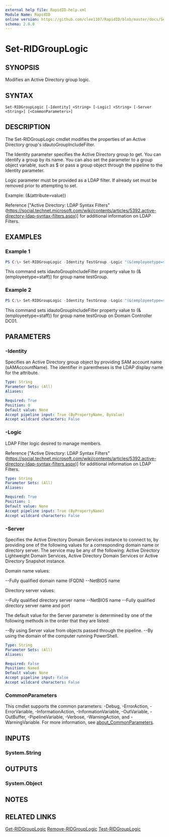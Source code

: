 ```yaml
---
external help file: RapidID-help.xml
Module Name: RapidID
online version: https://github.com/clee1107/RapidID/blob/master/docs/Set-RIDGroupLogic.md
schema: 2.0.0
---
```


# Set-RIDGroupLogic

## SYNOPSIS
Modifies an Active Directory group logic.

## SYNTAX

```
Set-RIDGroupLogic [-Identity] <String> [-Logic] <String> [-Server <String>] [<CommonParameters>]
```

## DESCRIPTION
The Set-RIDGroupLogic cmdlet modifies the properties of an Active Directory group's idautoGroupIncludeFilter.

The Identity parameter specifies the Active Directory group to get. You can identify a group by its name. You can also set the parameter to a group object variable, such as $<localGroupObject> or pass a group object through the pipeline to the Identity parameter.

Logic parameter must be provided as a LDAP filter. If already set must be removed prior to attempting to set.

Example: (&(attribute=value))

Reference ["Active Directory: LDAP Syntax Filters" (https://social.technet.microsoft.com/wiki/contents/articles/5392.active-directory-ldap-syntax-filters.aspx)] for additional information on LDAP Filters.

## EXAMPLES

### Example 1
```powershell
PS C:\> Set-RIDGroupLogic -Identity TestGroup -Logic "(&(employeetype=staff))"
```

This command sets idautoGroupIncludeFilter property value to (&(employeetype=staff)) for group name testGroup.

### Example 2
```powershell
PS C:\> Set-RIDGroupLogic -Identity TestGroup -Logic "(&(employeetype=staff))" -Server DC01
```

This command sets idautoGroupIncludeFilter property value to (&(employeetype=staff)) for group name testGroup on Domain Controller DC01.

## PARAMETERS

### -Identity
Specifies an Active Directory group object by providing SAM account name (sAMAccountName). The identifier in parentheses is the LDAP display name for the attribute.

```yaml
Type: String
Parameter Sets: (All)
Aliases:

Required: True
Position: 0
Default value: None
Accept pipeline input: True (ByPropertyName, ByValue)
Accept wildcard characters: False
```

### -Logic
LDAP Filter logic desired to manage members.

Reference ["Active Directory: LDAP Syntax Filters" (https://social.technet.microsoft.com/wiki/contents/articles/5392.active-directory-ldap-syntax-filters.aspx)] for additional information on LDAP Filters.

```yaml
Type: String
Parameter Sets: (All)
Aliases:

Required: True
Position: 1
Default value: None
Accept pipeline input: True (ByPropertyName)
Accept wildcard characters: False
```

### -Server
Specifies the Active Directory Domain Services instance to connect to, by providing one of the following values for a corresponding domain name or directory server. The service may be any of the following: Active Directory Lightweight Domain Services, Active Directory Domain Services or Active Directory Snapshot instance.

Domain name values:

--Fully qualified domain name (FQDN)
--NetBIOS name

Directory server values:

--Fully qualified directory server name
--NetBIOS name
--Fully qualified directory server name and port

The default value for the Server parameter is determined by one of the following methods in the order that they are listed:

--By using Server value from objects passed through the pipeline.
--By using the domain of the computer running PowerShell.

```yaml
Type: String
Parameter Sets: (All)
Aliases:

Required: False
Position: Named
Default value: None
Accept pipeline input: False
Accept wildcard characters: False
```

### CommonParameters
This cmdlet supports the common parameters: -Debug, -ErrorAction, -ErrorVariable, -InformationAction, -InformationVariable, -OutVariable, -OutBuffer, -PipelineVariable, -Verbose, -WarningAction, and -WarningVariable. For more information, see [about_CommonParameters](http://go.microsoft.com/fwlink/?LinkID=113216).

## INPUTS

### System.String

## OUTPUTS

### System.Object
## NOTES

## RELATED LINKS
[Get-RIDGroupLogic](https://github.com/clee1107/RapidID/blob/master/docs/Get-RIDGroupLogic.md)
[Remove-RIDGroupLogic](https://github.com/clee1107/RapidID/blob/master/docs/Set-RIDGroupLogic.md)
[Test-RIDGroupLogic](https://github.com/clee1107/RapidID/blob/master/docs/Test-RIDGroupLogic.md)